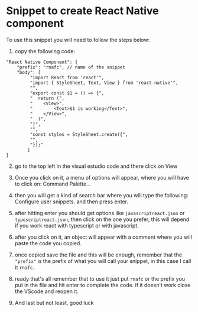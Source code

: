 # Snippet to create React Native component

To use this snippet you will need to follow the steps below: 

1. copy the following code:

``` 
"React Native Component": {
	"prefix": "rnafc", // name of the snippet
	"body": [
		 "import React from 'react'",
		 "import { StyleSheet, Text, View } from 'react-native'",
		 "",
		 "export const $1 = () => {",
		 "  return (",
		 "    <View>",
		 "        <Text>$1 is working</Text>",
		 "    </View>",
		 "  )",
		 "}",
		 "",
		 "const styles = StyleSheet.create({",
		 "",
		 "});"
		]
} 
```

2. go to the top left in the visual estudio code and there click on View

3. Once you click on it, a menu of options will appear, where you will have to click on: Command Palette...

4. then you will get a kind of search bar where you will type the following: Configure user snippets. and then press enter.

5. after hitting enter you should get options like ```javascriptreact.json``` or ```typescriptreact.json```, then click on the one you prefer, this will depend if you work react with typescript or with javascript. 

6. after you click on it, an object will appear with a comment where you will paste the code you copied.

7. once copied save the file and this will be enough, remember that the ````"prefix"```` is the prefix of what you will call your snippet, in this case I call it ```rnafc```.

8. ready that's all remember that to use it just put ```rnafc``` or the prefix you put in the file and hit enter to complete the code. if it doesn't work close the VScode and reopen it.

9. And last but not least, good luck

